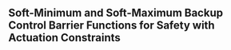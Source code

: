 ## Soft-Minimum and Soft-Maximum Backup Control Barrier Functions for Safety with Actuation Constraints
